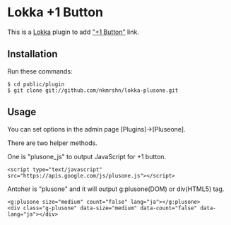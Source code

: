 Lokka +1 Button
===============

This is a [Lokka](http://lokka.org) plugin to add ["+1 Button"](http://www.google.com/+1/button/) link.

Installation
------------

Run these commands:

    $ cd public/plugin
    $ git clone git://github.com/nkmrshn/lokka-plusone.git

Usage
-----

You can set options in the admin page [Plugins]->[Pluseone].

There are two helper methods.

One is "plusone_js" to output JavaScript for +1 button.

    <script type="text/javascript" src="https://apis.google.com/js/plusone.js"></script>

Antoher is "plusone" and it will output g:plusone(DOM) or div(HTML5) tag.

    <g:plusone size="medium" count="false" lang="ja"></g:plusone>
    <div class="g-plusone" data-size="medium" data-count="false" data-lang="ja"></div>
